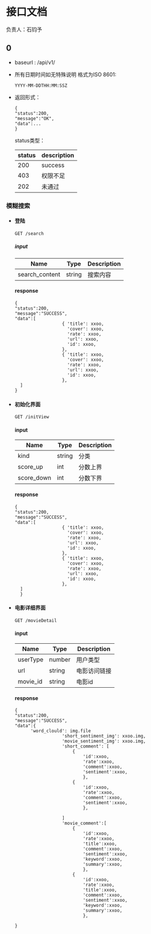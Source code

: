 # 接口文档

负责人：石钧予

## 0
* baseurl : /api/v1/
* 所有日期时间如无特殊说明 格式为ISO 8601:
  ```
  YYYY-MM-DDTHH:MM:SSZ
  ```
* 返回形式：
  ```
  {
  "status":200,
  "message":"OK",
  "data":...
  }
  ```
  
  status类型：
  
  |status|description|
  |---|---|
  |200|success|
  |403|权限不足|
  |202|未通过|

### 模糊搜索

* #### 登陆
  ```
  GET /search
  ```
  ##### input
  |Name|Type|Description|
  |---|---|---|
  |search_content|string|搜索内容|  
  #### response
  ```
  {
  "status":200,
  "message":"SUCCESS",
  "data":[
                    { 'title': xxoo,
                      'cover': xxoo,
                      'rate': xxoo,
                      'url': xxoo,
                      'id': xxoo,
                    },
                    { 'title': xxoo,
                      'cover': xxoo,
                      'rate': xxoo,
                      'url': xxoo,
                      'id': xxoo,
                    },
    ]
  }
  ```
  
* #### 初始化界面
  ```
  GET /initView
  ```
  #### input
  
  |Name|Type|Description|
  |---|---|---|
  |kind|string|分类|
  |score_up|int|分数上界|
  |score_down|int|分数下界|
  
  #### response
  ```
  {
  "status":200,
  "message":"SUCCESS",
  "data":[
                    { 'title': xxoo,
                      'cover': xxoo,
                      'rate': xxoo,
                      'url': xxoo,
                      'id': xxoo,
                    },
                    { 'title': xxoo,
                      'cover': xxoo,
                      'rate': xxoo,
                      'url': xxoo,
                      'id': xxoo,
                    },
    ]
    }
  ```

* #### 电影详细界面
  ```
  GET /movieDetail
  ```
  #### input
  
  |Name|Type|Description|
  |---|---|---|
  |userType|number|用户类型|
  |url|string|电影访问链接|
  |movie_id|string|电影id|
  
  
  #### response
  ```
  {
  "status":200,
  "message":"SUCCESS",
  "data":{
        'word_clould': img.file
                    'short_sentiment_img': xxoo.img,
                    'movie_sentiment_img': xxoo.img,
                    'short_comment': [
                        {
                            'id':xxoo,
                            'rate':xxoo,
                            'comment':xxoo,
                            'sentiment':xxoo,
                            },
                        {
                            'id':xxoo,
                            'rate':xxoo,
                            'comment':xxoo,
                            'sentiment':xxoo,
                            },

                    ]
                    'movie_comment':[
                        {
                            'id':xxoo,
                            'rate':xxoo,
                            'title':xxoo,
                            'comment':xxoo,
                            'sentiment':xxoo,
                            'keyword':xxoo,
                            'summary':xxoo,
                            },
                        {
                            'id':xxoo,
                            'rate':xxoo,
                            'title':xxoo,
                            'comment':xxoo,
                            'sentiment':xxoo,
                            'keyword':xxoo,
                            'summary':xxoo,
                            },
                  
  }
  ```


